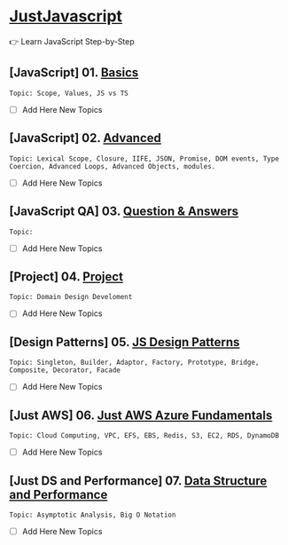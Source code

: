 # [JustJavascript](https://justjavascript.com/)

:point_right: Learn JavaScript Step-by-Step

## [JavaScript] 01. [Basics](https://github.com/kambleaa007/Javascript/tree/master/1.%20JavaScript%20Basics)

    Topic: Scope, Values, JS vs TS
- [ ] Add Here New Topics

## [JavaScript] 02. [Advanced](https://github.com/kambleaa007/Javascript/tree/master/2.%20JavaScript%20Advanced)

    Topic: Lexical Scope, Closure, IIFE, JSON, Promise, DOM events, Type Coercion, Advanced Loops, Advanced Objects, modules.
- [ ] Add Here New Topics

## [JavaScript QA] 03. [Question & Answers](https://github.com/kambleaa007/Javascript/tree/master/3.%20JavaScript%20QA)

    Topic: 
- [ ] Add Here New Topics

## [Project] 04. [Project](https://github.com/kambleaa007/Javascript/tree/master/4.%20Project)

    Topic: Domain Design Develoment
- [ ] Add Here New Topics

## [Design Patterns] 05. [JS Design Patterns](https://github.com/kambleaa007/Javascript/tree/master/5.%20Design%20Patterns)

    Topic: Singleton, Builder, Adaptor, Factory, Prototype, Bridge, Composite, Decorator, Facade
- [ ] Add Here New Topics

## [Just AWS] 06. [Just AWS Azure Fundamentals](https://github.com/kambleaa007/Javascript/tree/master/6.%20AWS%20Azure)

    Topic: Cloud Computing, VPC, EFS, EBS, Redis, S3, EC2, RDS, DynamoDB                        
- [ ] Add Here New Topics

## [Just DS and Performance] 07. [Data Structure and Performance](https://github.com/kambleaa007/Javascript/tree/master/7.%20DS%20%26%20Performance)

    Topic: Asymptotic Analysis, Big O Notation   
- [ ] Add Here New Topics